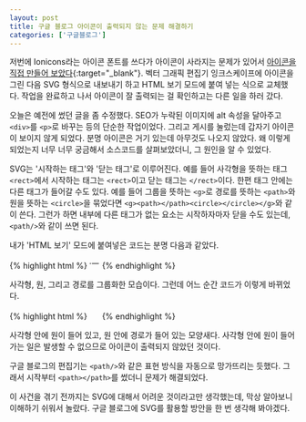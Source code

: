 ```yaml
---
layout: post
title: 구글 블로그 아이콘이 출력되지 않는 문제 해결하기
categories: ['구글블로그']
---
```

저번에 Ionicons라는 아이콘 폰트를 쓰다가 아이콘이 사라지는 문제가 있어서 [아이콘을 직접 만들어 보았다](https://thefirelog.blogspot.com/2022/11/blog-post_11.html){:target="_blank"}. 벡터 그래픽 편집기 잉크스케이프에 아이콘을 그린 다음 SVG 형식으로 내보내기 하고 HTML 보기 모드에 붙여 넣는 식으로 교체했다. 작업을 완료하고 나서 아이콘이 잘 출력되는 걸 확인하고는 다른 일을 하러 갔다.

오늘은 예전에 썼던 글을 좀 수정했다. SEO가 누락된 이미지에 alt 속성을 달아주고 `<div>`를 `<p>`로 바꾸는 등의 단순한 작업이었다. 그리고 게시를 눌렀는데 갑자기 아이콘이 보이지 않게 되었다. 분명 아이콘은 거기 있는데 아무것도 나오지 않았다. 왜 이렇게 되었는지 너무 너무 궁금해서 소스코드를 살펴보았더니, 그 원인을 알 수 있었다.

SVG는 '시작하는 태그'와 '닫는 태그'로 이루어진다. 예를 들어 사각형을 뜻하는 태그 `<rect>`에서 시작하는 태그는 `<rect>`이고 닫는 태그는 `</rect>`이다. 한편 태그 안에는 다른 태그가 들어갈 수도 있다. 예를 들어 그룹을 뜻하는 `<g>`로 경로를 뜻하는 `<path>`와 원을 뜻하는 `<circle>`을 묶었다면 `<g><path></path><circle></circle></g>`와 같이 쓴다. 그런가 하면 내부에 다른 태그가 없는 요소는 시작하자마자 닫을 수도 있는데, `<path/>`와 같이 쓰면 된다.

내가 'HTML 보기' 모드에 붙여넣은 코드는 분명 다음과 같았다.

{% highlight html %}
<svg height="18px" version="1.1" viewbox="0 0 38.291 38.291" width="18px" xmlns="http://www.w3.org/2000/svg">
    <g transform="translate(299.68 -51.822)">
        <rect fill="none" height="38.291" style="paint-order: markers stroke;" width="38.291" x="-299.68" y="51.822"/>
        <circle cx="-295.53" cy="70.947" fill-rule="evenodd" fill="#4e4e4e" r="2.281" style="paint-order: markers stroke;"/>
        <path d="m-289.03 71.025h24.123" fill-rule="evenodd" fill="#4e4e4e" stroke-linecap="round" stroke-linejoin="round" stroke-miterlimit="100" stroke-width="2.876" stroke="#4e4e4e" style="paint-order: markers stroke;"/>
    </g>
</svg>
{% endhighlight %}

사각형, 원, 그리고 경로를 그룹화한 모습이다. 그런데 어느 순간 코드가 이렇게 바뀌었다.

{% highlight html %}
<svg height="18px" version="1.1" viewbox="0 0 38.291 38.291" width="18px" xmlns="http://www.w3.org/2000/svg">
    <g transform="translate(299.68 -51.822)">
        <rect fill="none" height="38.291" style="paint-order: markers stroke;" width="38.291" x="-299.68" y="51.822">
            <circle cx="-295.53" cy="70.947" fill-rule="evenodd" fill="#4e4e4e" r="2.281" style="paint-order: markers stroke;">
                <path d="m-289.03 71.025h24.123" fill-rule="evenodd" fill="#4e4e4e" stroke-linecap="round" stroke-linejoin="round" stroke-miterlimit="100" stroke-width="2.876" stroke="#4e4e4e" style="paint-order: markers stroke;"></path>
             </circle>
        </rect>
    </g>
</svg>
{% endhighlight %}

사각형 안에 원이 들어 있고, 원 안에 경로가 들어 있는 모양새다. 사각형 안에 원이 들어가는 일은 발생할 수 없으므로 아이콘이 출력되지 않았던 것이다.

구글 블로그의 편집기는 `<path/>`와 같은 표현 방식을 자동으로 망가뜨리는 듯했다. 그래서 시작부터 `<path></path>`를 썼더니 문제가 해결되었다.

이 사건을 겪기 전까지는 SVG에 대해서 어려운 것이라고만 생각했는데, 막상 알아보니 이해하기 쉬워서 놀랐다. 구글 블로그에 SVG를 활용할 방안을 한 번 생각해 봐야겠다.
